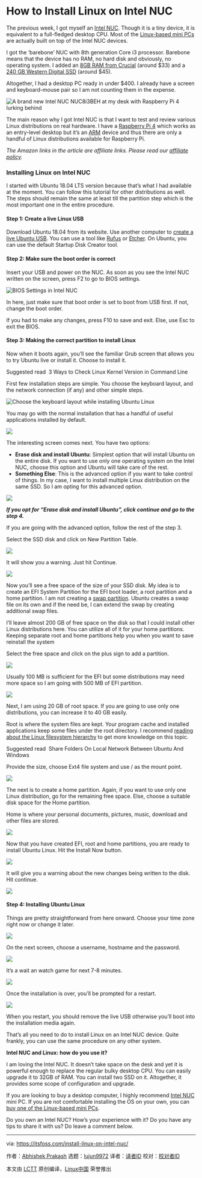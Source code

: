 [#]: collector: (lujun9972)
[#]: translator: ( )
[#]: reviewer: ( )
[#]: publisher: ( )
[#]: url: ( )
[#]: subject: (How to Install Linux on Intel NUC)
[#]: via: (https://itsfoss.com/install-linux-on-intel-nuc/)
[#]: author: (Abhishek Prakash https://itsfoss.com/author/abhishek/)

How to Install Linux on Intel NUC
======

The previous week, I got myself an [Intel NUC][1]. Though it is a tiny device, it is equivalent to a full-fledged desktop CPU. Most of the [Linux-based mini PCs][2] are actually built on top of the Intel NUC devices.

I got the ‘barebone’ NUC with 8th generation Core i3 processor. Barebone means that the device has no RAM, no hard disk and obviously, no operating system. I added an [8GB RAM from Crucial][3] (around $33) and a [240 GB Western Digital SSD][4] (around $45).

Altogether, I had a desktop PC ready in under $400. I already have a screen and keyboard-mouse pair so I am not counting them in the expense.

![A brand new Intel NUC NUC8i3BEH at my desk with Raspberry Pi 4 lurking behind][5]

The main reason why I got Intel NUC is that I want to test and review various Linux distributions on real hardware. I have a [Raspberry Pi 4][6] which works as an entry-level desktop but it’s an [ARM][7] device and thus there are only a handful of Linux distributions available for Raspberry Pi.

_The Amazon links in the article are affiliate links. Please read our [affiliate policy][8]._

### Installing Linux on Intel NUC

I started with Ubuntu 18.04 LTS version because that’s what I had available at the moment. You can follow this tutorial for other distributions as well. The steps should remain the same at least till the partition step which is the most important one in the entire procedure.

#### Step 1: Create a live Linux USB

Download Ubuntu 18.04 from its website. Use another computer to [create a live Ubuntu USB][9]. You can use a tool like [Rufus][10] or [Etcher][11]. On Ubuntu, you can use the default Startup Disk Creator tool.

#### Step 2: Make sure the boot order is correct

Insert your USB and power on the NUC. As soon as you see the Intel NUC written on the screen, press F2 to go to BIOS settings.

![BIOS Settings in Intel NUC][12]

In here, just make sure that boot order is set to boot from USB first. If not, change the boot order.

If you had to make any changes, press F10 to save and exit. Else, use Esc to exit the BIOS.

#### Step 3: Making the correct partition to install Linux

Now when it boots again, you’ll see the familiar Grub screen that allows you to try Ubuntu live or install it. Choose to install it.

[][13]

Suggested read  3 Ways to Check Linux Kernel Version in Command Line

First few installation steps are simple. You choose the keyboard layout, and the network connection (if any) and other simple steps.

![Choose the keyboard layout while installing Ubuntu Linux][14]

You may go with the normal installation that has a handful of useful applications installed by default.

![][15]

The interesting screen comes next. You have two options:

  * **Erase disk and install Ubuntu**: Simplest option that will install Ubuntu on the entire disk. If you want to use only one operating system on the Intel NUC, choose this option and Ubuntu will take care of the rest.
  * **Something Else**: This is the advanced option if you want to take control of things. In my case, I want to install multiple Linux distribution on the same SSD. So I am opting for this advanced option.



![][16]

_**If you opt for “Erase disk and install Ubuntu”, click continue and go to the step 4.**_

If you are going with the advanced option, follow the rest of the step 3.

Select the SSD disk and click on New Partition Table.

![][17]

It will show you a warning. Just hit Continue.

![][18]

Now you’ll see a free space of the size of your SSD disk. My idea is to create an EFI System Partition for the EFI boot loader, a root partition and a home partition. I am not creating a [swap partition][19]. Ubuntu creates a swap file on its own and if the need be, I can extend the swap by creating additional swap files.

I’ll leave almost 200 GB of free space on the disk so that I could install other Linux distributions here. You can utilize all of it for your home partitions. Keeping separate root and home partitions help you when you want to save reinstall the system

Select the free space and click on the plus sign to add a partition.

![][20]

Usually 100 MB is sufficient for the EFI but some distributions may need more space so I am going with 500 MB of EFI partition.

![][21]

Next, I am using 20 GB of root space. If you are going to use only one distributions, you can increase it to 40 GB easily.

Root is where the system files are kept. Your program cache and installed applications keep some files under the root directory. I recommend [reading about the Linux filesystem hierarchy][22] to get more knowledge on this topic.

[][23]

Suggested read  Share Folders On Local Network Between Ubuntu And Windows

Provide the size, choose Ext4 file system and use / as the mount point.

![][24]

The next is to create a home partition. Again, if you want to use only one Linux distribution, go for the remaining free space. Else, choose a suitable disk space for the Home partition.

Home is where your personal documents, pictures, music, download and other files are stored.

![][25]

Now that you have created EFI, root and home partitions, you are ready to install Ubuntu Linux. Hit the Install Now button.

![][26]

It will give you a warning about the new changes being written to the disk. Hit continue.

![][27]

#### Step 4: Installing Ubuntu Linux

Things are pretty straightforward from here onward. Choose your time zone right now or change it later.

![][28]

On the next screen, choose a username, hostname and the password.

![][29]

It’s a wait an watch game for next 7-8 minutes.

![][30]

Once the installation is over, you’ll be prompted for a restart.

![][31]

When you restart, you should remove the live USB otherwise you’ll boot into the installation media again.

That’s all you need to do to install Linux on an Intel NUC device. Quite frankly, you can use the same procedure on any other system.

**Intel NUC and Linux: how do you use it?**

I am loving the Intel NUC. It doesn’t take space on the desk and yet it is powerful enough to replace the regular bulky desktop CPU. You can easily upgrade it to 32GB of RAM. You can install two SSD on it. Altogether, it provides some scope of configuration and upgrade.

If you are looking to buy a desktop computer, I highly recommend [Intel NUC][1] mini PC. If you are not comfortable installing the OS on your own, you can [buy one of the Linux-based mini PCs][2].

Do you own an Intel NUC? How’s your experience with it? Do you have any tips to share it with us? Do leave a comment below.

--------------------------------------------------------------------------------

via: https://itsfoss.com/install-linux-on-intel-nuc/

作者：[Abhishek Prakash][a]
选题：[lujun9972][b]
译者：[译者ID](https://github.com/译者ID)
校对：[校对者ID](https://github.com/校对者ID)

本文由 [LCTT](https://github.com/LCTT/TranslateProject) 原创编译，[Linux中国](https://linux.cn/) 荣誉推出

[a]: https://itsfoss.com/author/abhishek/
[b]: https://github.com/lujun9972
[1]: https://www.amazon.com/Intel-NUC-Mainstream-Kit-NUC8i3BEH/dp/B07GX4X4PW?psc=1&SubscriptionId=AKIAJ3N3QBK3ZHDGU54Q&tag=chmod7mediate-20&linkCode=xm2&camp=2025&creative=165953&creativeASIN=B07GX4X4PW (Intel NUC)
[2]: https://itsfoss.com/linux-based-mini-pc/
[3]: https://www.amazon.com/Crucial-Single-PC4-19200-SODIMM-260-Pin/dp/B01BIWKP58?psc=1&SubscriptionId=AKIAJ3N3QBK3ZHDGU54Q&tag=chmod7mediate-20&linkCode=xm2&camp=2025&creative=165953&creativeASIN=B01BIWKP58 (8GB RAM from Crucial)
[4]: https://www.amazon.com/Western-Digital-240GB-Internal-WDS240G1G0B/dp/B01M9B2VB7?SubscriptionId=AKIAJ3N3QBK3ZHDGU54Q&tag=chmod7mediate-20&linkCode=xm2&camp=2025&creative=165953&creativeASIN=B01M9B2VB7 (240 GB Western Digital SSD)
[5]: https://i0.wp.com/itsfoss.com/wp-content/uploads/2019/08/intel-nuc.jpg?resize=800%2C600&ssl=1
[6]: https://itsfoss.com/raspberry-pi-4/
[7]: https://en.wikipedia.org/wiki/ARM_architecture
[8]: https://itsfoss.com/affiliate-policy/
[9]: https://itsfoss.com/create-live-usb-of-ubuntu-in-windows/
[10]: https://rufus.ie/
[11]: https://www.balena.io/etcher/
[12]: https://i2.wp.com/itsfoss.com/wp-content/uploads/2019/08/boot-screen-nuc.jpg?ssl=1
[13]: https://itsfoss.com/find-which-kernel-version-is-running-in-ubuntu/
[14]: https://i1.wp.com/itsfoss.com/wp-content/uploads/2019/08/install-ubuntu-linux-on-intel-nuc-1_tutorial.jpg?ssl=1
[15]: https://i1.wp.com/itsfoss.com/wp-content/uploads/2019/08/install-ubuntu-linux-on-intel-nuc-2_tutorial.jpg?ssl=1
[16]: https://i2.wp.com/itsfoss.com/wp-content/uploads/2019/08/install-ubuntu-linux-on-intel-nuc-3_tutorial.jpg?ssl=1
[17]: https://i1.wp.com/itsfoss.com/wp-content/uploads/2019/08/install-ubuntu-linux-on-intel-nuc-4_tutorial.jpg?ssl=1
[18]: https://i2.wp.com/itsfoss.com/wp-content/uploads/2019/08/install-ubuntu-linux-on-intel-nuc-5_tutorial.jpg?ssl=1
[19]: https://itsfoss.com/swap-size/
[20]: https://i0.wp.com/itsfoss.com/wp-content/uploads/2019/08/install-ubuntu-linux-on-intel-nuc-6_tutorial.jpg?ssl=1
[21]: https://i0.wp.com/itsfoss.com/wp-content/uploads/2019/08/install-ubuntu-linux-on-intel-nuc-7_tutorial.jpg?ssl=1
[22]: https://linuxhandbook.com/linux-directory-structure/
[23]: https://itsfoss.com/share-folders-local-network-ubuntu-windows/
[24]: https://i1.wp.com/itsfoss.com/wp-content/uploads/2019/08/install-ubuntu-linux-on-intel-nuc-8_tutorial.jpg?ssl=1
[25]: https://i1.wp.com/itsfoss.com/wp-content/uploads/2019/08/install-ubuntu-linux-on-intel-nuc-9_tutorial.jpg?ssl=1
[26]: https://i0.wp.com/itsfoss.com/wp-content/uploads/2019/08/install-ubuntu-linux-on-intel-nuc-10_tutorial.jpg?ssl=1
[27]: https://i1.wp.com/itsfoss.com/wp-content/uploads/2019/08/install-ubuntu-linux-on-intel-nuc-11_tutorial.jpg?ssl=1
[28]: https://i0.wp.com/itsfoss.com/wp-content/uploads/2019/08/install-ubuntu-linux-on-intel-nuc-12_tutorial.jpg?ssl=1
[29]: https://i1.wp.com/itsfoss.com/wp-content/uploads/2019/08/install-ubuntu-linux-on-intel-nuc-13_tutorial.jpg?ssl=1
[30]: https://i0.wp.com/itsfoss.com/wp-content/uploads/2019/08/install-ubuntu-linux-on-intel-nuc-14_tutorial.jpg?ssl=1
[31]: https://i1.wp.com/itsfoss.com/wp-content/uploads/2019/08/install-ubuntu-linux-on-intel-nuc-15_tutorial.jpg?ssl=1
